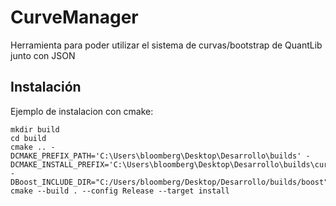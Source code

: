 # CurveManager #

Herramienta para poder utilizar el sistema de curvas/bootstrap de QuantLib junto con JSON

## Instalación ##

Ejemplo de instalacion con cmake:

    mkdir build 
    cd build
    cmake .. -DCMAKE_PREFIX_PATH='C:\Users\bloomberg\Desktop\Desarrollo\builds' -DCMAKE_INSTALL_PREFIX='C:\Users\bloomberg\Desktop\Desarrollo\builds\curvemanager' -DBoost_INCLUDE_DIR="C:/Users/bloomberg/Desktop/Desarrollo/builds/boost"
    cmake --build . --config Release --target install
